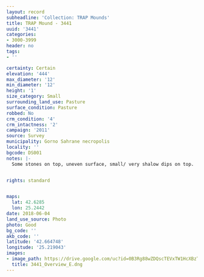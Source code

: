 ```yaml
---
layout: record
subheadline: 'Collection: TRAP Mounds'
title: TRAP Mound - 3441
uuid: '3441'
categories:
- 3000-3999
header: no
tags:
- ''

certainty: Certain
elevation: '444'
max_diameter: '12'
min_diameter: '12'
height: '1'
size_category: Small
surrounding_land_use: Pasture
surface_condition: Pasture
robbed: No
crm_condition: '4'
crm_intactness: '2'
campaign: '2011'
source: Survey
municipality: Gorno Sahrane necropolis
locality: ''
bgcode: DS001
notes: |-
  Some stones on top, uneven surface, small/ very shalow dips on top.


rights: standard


maps:
  lat: 42.6285
  lon: 25.2442
date: 2018-06-04
land_use_source: Photo
photo: Good
bg_code: ''
akb_code: ''
latitude: '42.664748'
longitude: '25.219043'
images:
- image_path: https://drive.google.com/uc?id=0B3Rg88wZDQscTEVxTW1HcXBzTmc
  title: 3441_Overview_E.dng
---
```

